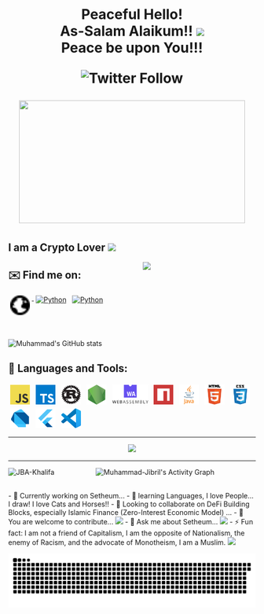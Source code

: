 <H1 align="center">
Peaceful Hello! </br>
As-Salam Alaikum!! <img src="https://raw.githubusercontent.com/MartinHeinz/MartinHeinz/master/wave.gif" width="30px">
 </br>
 Peace be upon You!!!
 
![Twitter Follow](https://img.shields.io/twitter/follow/iamkhalifaMBA?label=iamkhalifaMBA&logo=twitter&style=for-the-badge)

<img src='https://i.pinimg.com/originals/8b/35/fe/8b35fef55fba1a201c9c7a11d3ec3d64.gif' width='460"' height='250"'>

## I am a Crypto Lover <img src="https://media.giphy.com/media/WUlplcMpOCEmTGBtBW/giphy.gif" width="30">

<img align='right' src="https://media.giphy.com/media/M9gbBd9nbDrOTu1Mqx/giphy.gif" width="230">

## ✉️ Find me on:

<p>
 <a href="https://linktr.ee/iamkhalifamba/" target="_blank" rel="noopener noreferrer"> <img src="https://raw.githubusercontent.com/iconic/open-iconic/master/svg/globe.svg" alt="Python" height="40" style="vertical-align:top; margin:4px">  </a><a href="https://linkedin.com/in/muhammad-jibril" target="_blank" rel="noopener noreferrer"> <img src="https://cdn.jsdelivr.net/npm/simple-icons@v3/icons/linkedin.svg" alt="Python" height="40" style="vertical-align:top; margin:4px"></a> <a href="mailto:jbashir52@gmail.com"> <img src="https://cdn.jsdelivr.net/npm/simple-icons@v3/icons/gmail.svg" alt="Python" height="40" style="vertical-align:top; margin:4px"></a>
</p>

<br />
 
![Muhammad's GitHub stats](https://github-readme-stats.vercel.app/api?username=JBA-Khalifa&show_icons=true&theme=hacker) 
 

## 🧰 Languages and Tools:
<p>
<img src="https://raw.githubusercontent.com/github/explore/80688e429a7d4ef2fca1e82350fe8e3517d3494d/topics/javascript/javascript.png" alt="Javascript" height="40" style="vertical-align:top; margin:4px">
 
<img src="https://raw.githubusercontent.com/github/explore/80688e429a7d4ef2fca1e82350fe8e3517d3494d/topics/typescript/typescript.png" alt="Typescript" height="40" style="vertical-align:top; margin:4px">
 
<img src="https://raw.githubusercontent.com/github/explore/80688e429a7d4ef2fca1e82350fe8e3517d3494d/topics/rust/rust.png" alt="Rust" height="40" style="vertical-align:top; margin:4px">
 
<img src="https://raw.githubusercontent.com/github/explore/80688e429a7d4ef2fca1e82350fe8e3517d3494d/topics/nodejs/nodejs.png" alt="NodeJS" height="40" style="vertical-align:top; margin:4px">
 
<img src="https://github.com/carlosbaraza/web-assembly-logo/blob/master/dist/logo/web-assembly-logo.png" alt="WASM" height="40" style="vertical-align:top; margin:4px">
 
<img src="https://raw.githubusercontent.com/github/explore/80688e429a7d4ef2fca1e82350fe8e3517d3494d/topics/npm/npm.png" alt="NPM" height="40" style="vertical-align:top; margin:4px">
 
<img src="https://raw.githubusercontent.com/github/explore/80688e429a7d4ef2fca1e82350fe8e3517d3494d/topics/java/java.png" alt="Java" height="40" style="vertical-align:top; margin:4px">
 
<img src="https://raw.githubusercontent.com/github/explore/80688e429a7d4ef2fca1e82350fe8e3517d3494d/topics/html/html.png" alt="HTML" height="40" style="vertical-align:top; margin:4px">
 
<img src="https://raw.githubusercontent.com/github/explore/80688e429a7d4ef2fca1e82350fe8e3517d3494d/topics/css/css.png" alt="CSS" height="40" style="vertical-align:top; margin:4px">
 
<img src="https://raw.githubusercontent.com/github/explore/80688e429a7d4ef2fca1e82350fe8e3517d3494d/topics/dart/dart.png" alt="Dart" height="40" style="vertical-align:top; margin:4px">
 
 <img src="https://raw.githubusercontent.com/github/explore/80688e429a7d4ef2fca1e82350fe8e3517d3494d/topics/flutter/flutter.png" alt="Flutter" height="40" style="vertical-align:top; margin:4px">
 
<img src="https://raw.githubusercontent.com/github/explore/80688e429a7d4ef2fca1e82350fe8e3517d3494d/topics/visual-studio-code/visual-studio-code.png" alt="VS Code" height="40" style="vertical-align:top; margin:4px">
</p>
 
---

</p>
<p align="center">  
<img src="https://steamuserimages-a.akamaihd.net/ugc/2419998257285703812/AA29C335462FF165313CD8F167496E0C869028FA/" width="1200">
</p>

---


<p>
 
 <img align="left" src="https://github-readme-stats.vercel.app/api/top-langs/?username=JBA-Khalifa&layout=compact&hide=html" alt="JBA-Khalifa" />

</p>

<p align="center"<a href="#"><img alt="Muhammad-Jibril's Activity Graph" src="https://activity-graph.herokuapp.com/graph?username=JBA-Khalifa&bg_color=0D1117&color=e05397&line=e05397&point=FFFFFF&hide_border=true&" /></a></p>

<br>
- 🔭 Currently working on Setheum...
- 🌱 learning Languages, I love People... I draw! I love Cats and Horses!!
- 👯 Looking to collaborate on DeFi Building Blocks, especially Islamic Finance (Zero-Interest Economic Model) ...
- 🤔 You are welcome to contribute... <img src="https://raw.githubusercontent.com/MartinHeinz/MartinHeinz/master/wave.gif" width="30px">
- 💬 Ask me about Setheum... <img src="https://raw.githubusercontent.com/MartinHeinz/MartinHeinz/master/wave.gif" width="30px">
- ⚡ Fun fact: I am not a friend of Capitalism, I am the opposite of Nationalism, the enemy of Racism, and the advocate of Monotheism, I am a Muslim. <img src="https://raw.githubusercontent.com/MartinHeinz/MartinHeinz/master/wave.gif" width="30px">

![snake svg](https://github.com/JBA-Khalifa/JBA-Khalifa/blob/output/github-contribution-grid-snake.svg)
